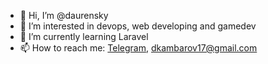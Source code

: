 - 👋 Hi, I’m @daurensky
- 👀 I’m interested in devops, web developing and gamedev
- 🌱 I’m currently learning Laravel
- 📫 How to reach me: [Telegram](https://t.me/daurensky), <dkambarov17@gmail.com>
